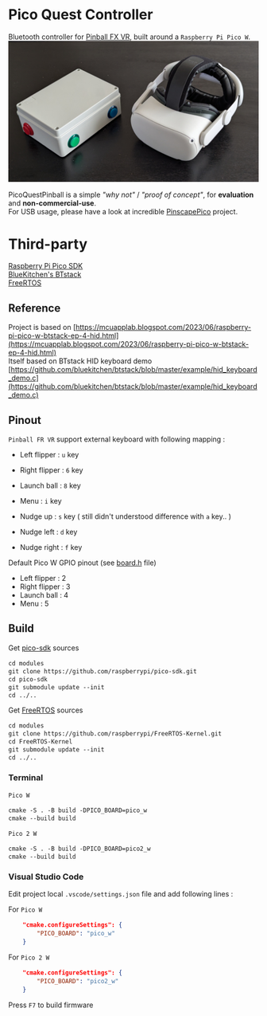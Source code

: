 # Pico Quest Controller

Bluetooth controller for [Pinball FX VR](https://www.meta.com/fr-fr/experiences/pinball-fx-vr/7255396864545733/), built around a `Raspberry Pi Pico W`.  
![PincoQuestPinball](assets/picoquestpinball.png)  

PicoQuestPinball is a simple *"why not"* / *"proof of concept"*, for **evaluation** and **non-commercial-use**.  
For USB usage, please have a look at incredible [PinscapePico](https://github.com/mjrgh/PinscapePico) project.

# Third-party

[Raspberry Pi Pico SDK](https://github.com/raspberrypi/pico-sdk)  
[BlueKitchen's BTstack](https://github.com/bluekitchen/btstack)  
[FreeRTOS](https://github.com/FreeRTOS/FreeRTOS-Kernel)

## Reference

Project is based on [https://mcuapplab.blogspot.com/2023/06/raspberry-pi-pico-w-btstack-ep-4-hid.html](https://mcuapplab.blogspot.com/2023/06/raspberry-pi-pico-w-btstack-ep-4-hid.html)  
Itself based on BTstack HID keyboard demo [https://github.com/bluekitchen/btstack/blob/master/example/hid_keyboard_demo.c](https://github.com/bluekitchen/btstack/blob/master/example/hid_keyboard_demo.c)

## Pinout

`Pinball FR VR` support external keyboard with following mapping :
- Left flipper : ` u ` key
- Right flipper : ` 6 ` key
- Launch ball :  ` 8 ` key
- Menu :  ` i ` key

- Nudge up : ` s ` key ( still didn't understood difference with ` a ` key.. )
- Nudge left : ` d ` key
- Nudge right : ` f ` key
  
Default Pico W GPIO pinout (see [board.h](firmware/board.h) file)
- Left flipper : 2
- Right flipper : 3
- Launch ball : 4
- Menu : 5

## Build

Get [pico-sdk](https://github.com/raspberrypi/pico-sdk) sources  

```shell
cd modules
git clone https://github.com/raspberrypi/pico-sdk.git
cd pico-sdk
git submodule update --init
cd ../..
```

Get [FreeRTOS](https://github.com/raspberrypi/FreeRTOS-Kernel) sources

```shell
cd modules
git clone https://github.com/raspberrypi/FreeRTOS-Kernel.git
cd FreeRTOS-Kernel
git submodule update --init
cd ../..
```

### Terminal

`Pico W`

```shell
cmake -S . -B build -DPICO_BOARD=pico_w
cmake --build build
```

`Pico 2 W`

```shell
cmake -S . -B build -DPICO_BOARD=pico2_w
cmake --build build
```

### Visual Studio Code

Edit project local `.vscode/settings.json` file and add following lines :

For  `Pico W`

```json
    "cmake.configureSettings": {
        "PICO_BOARD": "pico_w"
    }
```

For `Pico 2 W`

```json
    "cmake.configureSettings": {
        "PICO_BOARD": "pico2_w"
    }
```

Press `F7` to build firmware
